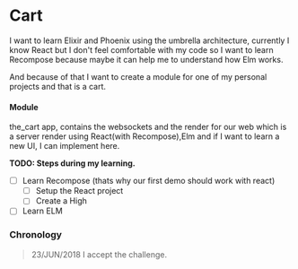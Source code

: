 # Cart

I want to learn Elixir and Phoenix using the umbrella architecture, currently I know React but I don't feel
comfortable with my code so I want to learn Recompose because maybe it can
help me to understand how Elm works.

And because of that I want to create a module for one of my personal
projects and that is a cart.

#### Module
the_cart app, contains the websockets and the render for our web which is a
server render using React(with Recompose),Elm and if I want to learn a new UI, I
can implement here.


**TODO: Steps during my learning.**

* [ ] Learn Recompose (thats why our first demo should work with react)
  * [ ] Setup the React project
  * [ ] Create a High
  
* [ ] Learn ELM

### Chronology
> 23/JUN/2018 I accept the challenge.
